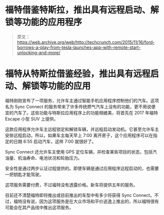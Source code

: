 # 福特借鉴特斯拉，推出具有远程启动、解锁等功能的应用程序 

> 原文：<https://web.archive.org/web/http://techcrunch.com/2015/11/16/ford-borrows-a-play-from-tesla-launches-app-with-remote-start-unlocking-and-more/>

# 福特从特斯拉借鉴经验，推出具有远程启动、解锁等功能的应用

福特刚刚宣布了一项服务，允许车主通过智能手机应用程序控制他们的汽车。这项名为 Sync Connect 的服务带来了许多传统燃气汽车上没有的功能，更不用说便宜的汽车了。这些功能与特斯拉应用程序上的功能相媲美，将首先在 2017 年福特 Escape 小型 SUV 上提供。

这款应用程序允许车主远程锁定和解锁车辆，并远程启动发动机。它甚至允许车主安排远程启动，所以，如果车主每天早上 7:00 离开房子，这个应用程序可以在指定的日期 6:55 启动汽车，这样 7:00 就很好了。

Sync Connect 还允许车主使用 GPS 定位车辆，并检查某些项目的状态，包括汽油量、机油寿命、电池状况和轮胎压力。

安全性是通过两步认证过程提供的。即使车辆是通过应用程序远程启动的，也需要一把钥匙才能驾驶。

这项服务需要付费，不过福特没有透露价格。新车将提供五年的服务。

目前还不清楚福特即将推出或目前推出的车型中有多少将获得 Sync Connect。不过，福特没有说，因为这项服务是在大众市场和平价逃逸上推出的，所以福特很有可能会在其产品线中推出这项服务。
